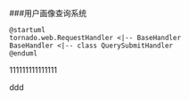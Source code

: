 ###用户画像查询系统

```uml
@startuml
tornado.web.RequestHandler <|-- BaseHandler
BaseHandler <|-- class QuerySubmitHandler
@enduml
```


111111111111111


ddd